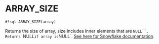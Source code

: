# ARRAY_SIZE

`#!sql ARRAY_SIZE(array)`

Returns the size of array, size includes inner elements that are ``` NULL``. Returns  ```NULL`if array is`NULL\`.
[See here for Snowflake documentation](https://docs.snowflake.com/en/sql-reference/functions/array_size).

